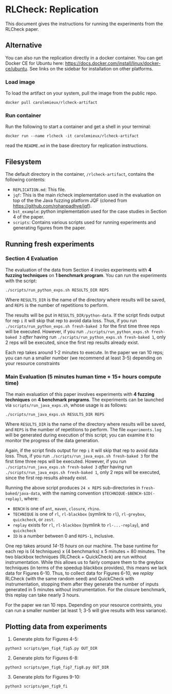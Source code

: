 # RLCheck: Replication

This document gives the instructions for running the experiments from the RLCheck paper. 

## Alternative

You can also run the replication directly in a docker container.  You can get Docker CE for Ubuntu here: https://docs.docker.com/install/linux/docker-ce/ubuntu. See links on the sidebar for installation on other platforms.

### Load image

To load the artifact on your system, pull the image from the public repo.
```
docker pull carolemieux/rlcheck-artifact
```

### Run container

Run the following to start a container and get a shell in your terminal:

```
docker run --name rlcheck -it carolemieux/rlcheck-artifact
```
read the `README.md` in the base directory for replication instructions.  

## Filesystem

The default directory in the container, `/rlcheck-artifact`, contains the following contents:
- `REPLICATION.md`: This file. 
- `jqf`: This is the main rlcheck implementation used in the evaluation on top of the the Java fuzzing platform JQF (cloned from https://github.com/rohanpadhye/jqf). 
- `bst_example`: python implementation used for the case studies in Section 4 of the paper.
- `scripts`: Contains various scripts used for running experiments and generating figures from the paper.


## Running fresh experiments

### Section 4 Evaluation 

The evaluation of the data from Section 4 involes experiments with **4 fuzzing techniques** on **1 benchmark program**. You can run the experiments with the script:
```
./scripts/run_python_exps.sh RESULTS_DIR REPS
```
Where `RESULTS_DIR` is the name of the directory where results will be saved, and `REPS` is the number of repetitions to perform. 

The results will be put in `RESULTS_DIR/python-data`. If the script finds output for rep `i` it will skip that rep to avoid data loss. Thus, if you run `./scripts/run_python_exps.sh fresh-baked 3` for the first time three reps will be executed. However, if you run `./scripts/run_python_exps.sh fresh-baked 3` *after* having run `./scripts/run_python_exps.sh fresh-baked 1`, only 2 reps will be executed, since the first rep results already exist. 

Each rep takes around 1-2 minutes to execute. In the paper we ran 10 reps; you can run a smaller number (we recommend at least 3-5) depending on your resource constraints

### Main Evaluation (5 minutes human time + 15+ hours compute time)

The main evaluation of this paper involves experiments with **4 fuzzing techniques** on **4 benchmark programs**. The experiments can be launched via `scripts/run_java_exps.sh`, whose usage is as follows:

```
./scripts/run_java_exps.sh RESULTS_DIR REPS
```

Where `RESULTS_DIR` is the name of the directory where results will be saved, and `REPS` is the number of repetitions to perform. The file `experiments.log` will be generated during execution of this script; you can examine it to monitor the progress of the data generation. 

Again, if the script finds output for rep `i` it will skip that rep to avoid data loss. Thus, if you run `./scripts/run_java_exps.sh fresh-baked 3` for the first time three reps will be executed. However, if you run `./scripts/run_java_exps.sh fresh-baked 3` *after* having run `./scripts/run_java_exps.sh fresh-baked 1`, only 2 reps will be executed, since the first rep results already exist. 

Running the above script produces `24 x REPS` sub-directories in `fresh-baked/java-data`, with the naming convention `$TECHNIQUE-$BENCH-$ID(-replay)`, where:
- `BENCH` is one of `ant`, `maven`, `closure`, `rhino`. 
- `TECHNIQUE` is one of `rl`, `rl-blackbox` (symlink to `rl`), `rl-greybox`, `quickcheck`, or `zest`.
- `replay` exists for `rl`, `rl-blackbox` (symlink to `rl-...-replay`), and `quickcheck`
- `ID` is a number between 0 and `REPS-1`, inclusive.


One rep takes around *14-15 hours* on our machine. The base runtime for each rep is (4 techniques) x (4 benchmarks) x 5 minutes = 80 minutes. The two blackbox techniques (RLCheck + QuickCheck) are run without instrumentation. While this allows us to fairly compare them to the greybox techniques (in terms of the speedup blackbox provides), this means we lack data for Figures 6-10. Thus, to collect data for Figures 6-10, we *replay* RLCheck (with the same random seed) and QuickCheck with instrumentation, stopping them after they generate the number of inputs generated in 5 minutes without instrumentation. For the closure benchmark, this replay can take nearly 3 hours. 

For the paper we ran 10 reps. Depending on your resource contraints, you can run a smaller number (at least 1; 3-5 will give results with less variance). 


## Plotting data from experiments


1. Generate plots for Figures 4-5:
```
python3 scripts/gen_fig4_fig5.py OUT_DIR
```
2. Generate plots for Figures 6-8:
```
python3 scripts/gen_fig6_fig7_fig8.py OUT_DIR
```
3. Generate plots for Figures 9-10:
```
python3 scripts/gen_fig9_fi

